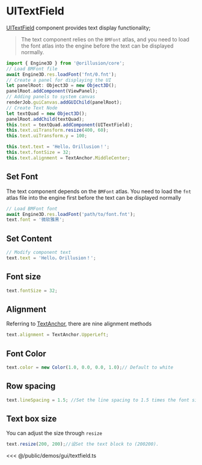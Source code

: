 # UITextField

[UITextField](/api/classes/UITextField.md) component provides text display functionality;

> The text component relies on the `BMFont` atlas, and you need to load the font atlas into the engine before the text can be displayed normally.


```ts
import { Engine3D } from '@orillusion/core';
// Load BMFont file
await Engine3D.res.loadFont('fnt/0.fnt');
// Create a panel for displaying the UI
let panelRoot: Object3D = new Object3D();
panelRoot.addComponent(ViewPanel);
// Adding panels to system canvas
renderJob.guiCanvas.addGUIChild(panelRoot);
// Create Text Node
let textQuad = new Object3D();
panelRoot.addChild(textQuad);
this.text = textQuad.addComponent(UITextField);
this.text.uiTransform.resize(400, 60);
this.text.uiTransform.y = 100;

this.text.text = 'Hello，Orillusion！';
this.text.fontSize = 32;
this.text.alignment = TextAnchor.MiddleCenter;
```

## Set Font
The text component depends on the `BMFont` atlas. You need to load the `fnt` atlas file into the engine first before the text can be displayed normally
```ts
// Load BMFont font
await Engine3D.res.loadFont('path/to/font.fnt');
text.font = '微软雅黑';
```

## Set Content
```ts
// Modify component text
text.text = 'Hello，Orillusion！';
```

## Font size
```ts
text.fontSize = 32;
```

## Alignment
Referring to [TextAnchor](/api/enums/TextAnchor.md), there are nine alignment methods
```ts
text.alignment = TextAnchor.UpperLeft;
```

## Font Color
```ts
text.color = new Color(1.0, 0.0, 0.0, 1.0);// Default to white
```

## Row spacing
```ts
text.lineSpacing = 1.5; //Set the line spacing to 1.5 times the font size.
```

## Text box size
You can adjust the size through `resize`
```ts
text.resize(200, 200);//设Set the text block to (200200).
```

<Demo :height="500" src="/demos/gui/textfield.ts"></Demo>

<<< @/public/demos/gui/textfield.ts